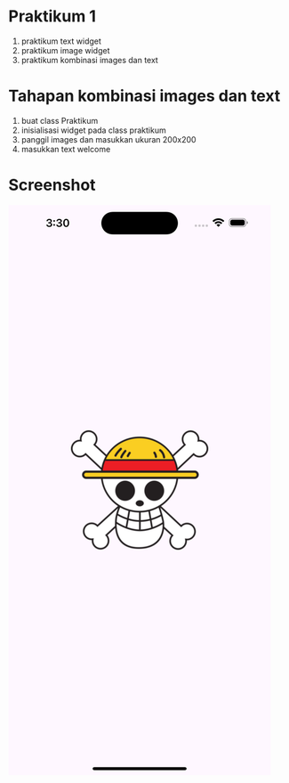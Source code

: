 # Praktikum 1
1. praktikum text widget
2. praktikum image widget
3. praktikum kombinasi images dan text


# Tahapan kombinasi images dan text

1. buat class Praktikum
2. inisialisasi widget pada class praktikum
3. panggil images dan masukkan ukuran 200x200
4. masukkan text welcome

# Screenshot

![alt text](assets/simulator_screenshot_5EECE078-ABB8-4CC3-97B2-29B364B28C63.png)

